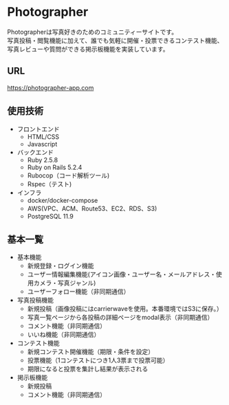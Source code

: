# Photographer
Photographerは写真好きのためのコミュニティーサイトです。  
写真投稿・閲覧機能に加えて、誰でも気軽に開催・投票できるコンテスト機能、写真レビューや質問ができる掲示板機能を実装しています。

## URL
https://photographer-app.com

## 使用技術
- フロントエンド
  - HTML/CSS
  - Javascript
- バックエンド
  - Ruby 2.5.8
  - Ruby on Rails 5.2.4
  - Rubocop（コード解析ツール)
  - Rspec（テスト)
- インフラ
  - docker/docker-compose
  - AWS(VPC、ACM、Route53、EC2、RDS、S3)
  - PostgreSQL 11.9

## 基本一覧
- 基本機能
  - 新規登録・ログイン機能
  - ユーザー情報編集機能(アイコン画像・ユーザー名・メールアドレス・使用カメラ・写真ジャンル)
  - ユーザーフォロー機能（非同期通信）
- 写真投稿機能
  - 新規投稿（画像投稿にはcarrierwaveを使用。本番環境ではS3に保存。）
  - 写真一覧ページから各投稿の詳細ページをmodal表示（非同期通信）
  - コメント機能（非同期通信）
  - いいね機能（非同期通信）
- コンテスト機能
  - 新規コンテスト開催機能（期限・条件を設定）
  - 投票機能（1コンテストにつき1人3票まで投票可能）
  - 期限になると投票を集計し結果が表示される
- 掲示板機能
  - 新規投稿
  - コメント機能（非同期通信）